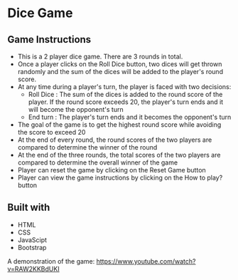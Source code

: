 # Dice Game

## Game Instructions
- This is a 2 player dice game. There are 3 rounds in total.
- Once a player clicks on the Roll Dice button, two dices will get thrown randomly and the sum of the dices will be added to the player's round score.
- At any time during a player's turn, the player is faced with two decisions:
    - Roll Dice : The sum of the dices is added to the round score of the player. If the round score exceeds 20, the player's turn ends and it will become the opponent's turn
    - End turn : The player's turn ends and it becomes the opponent's turn
- The goal of the game is to get the highest round score while avoiding the score to exceed 20 
- At the end of every round, the round scores of the two players are compared to determine the winner of the round
- At the end of the three rounds, the total scores of the two players are compared to determine the overall winner of the game
- Player can reset the game by clicking on the Reset Game button
- Player can view the game instructions by clicking on the How to play? button


## Built with
- HTML
- CSS
- JavaScipt
- Bootstrap


A demonstration of the game: https://www.youtube.com/watch?v=RAW2KKBdUKI




